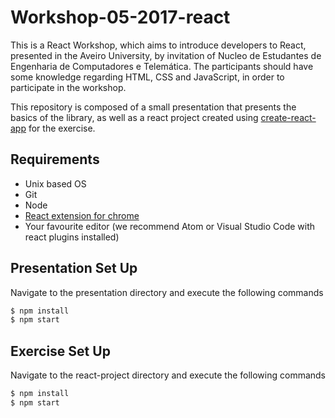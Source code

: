 # Workshop-05-2017-react

This is a React Workshop, which aims to introduce developers to React, presented in the Aveiro University, by invitation of Nucleo de Estudantes de Engenharia de Computadores e Telemática. The participants should have some knowledge regarding HTML, CSS and JavaScript, in order to participate in the workshop.

This repository is composed of a small presentation that presents the basics of the library, as well as a react project created using [create-react-app](https://github.com/facebookincubator/create-react-app)  for the exercise.

## Requirements

* Unix based OS
* Git
* Node
* [React extension for chrome](https://chrome.google.com/webstore/detail/react-developer-tools/fmkadmapgofadopljbjfkapdkoienihi)
* Your favourite editor (we recommend Atom or Visual Studio Code with react plugins installed)

## Presentation Set Up

Navigate to the presentation directory and execute the following commands

```sh
$ npm install
$ npm start
```

## Exercise Set Up

Navigate to the react-project directory and execute the following commands

```sh
$ npm install
$ npm start
```
